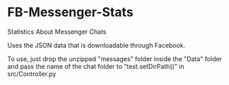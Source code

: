 # FB-Messenger-Stats
Statistics About Messenger Chats

Uses the JSON data that is downloadable through Facebook.

To use, just drop the unzipped "messages" folder inside the "Data" folder and pass the name of the chat folder to "test.setDirPath()" in src/Controller.py
